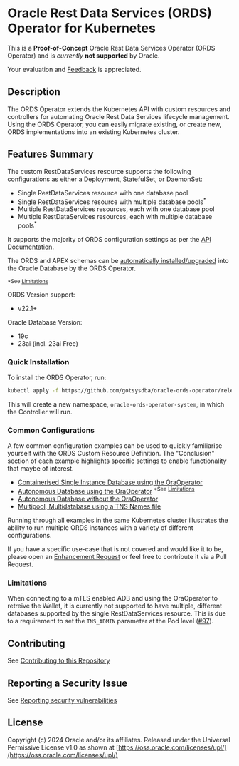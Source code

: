 # Oracle Rest Data Services (ORDS) Operator for Kubernetes

This is a **Proof-of-Concept** Oracle Rest Data Services Operator (ORDS Operator) and is *currently* **not supported** by Oracle.

Your evaluation and [Feedback](issues/new?labels=feedback&title=New+Feedback) is appreciated.

## Description

The ORDS Operator extends the Kubernetes API with custom resources and controllers for automating Oracle Rest Data
Services lifecycle management.  Using the ORDS Operator, you can easily migrate existing, or create new, ORDS implementations
into an existing Kubernetes cluster.

## Features Summary

The custom RestDataServices resource supports the following configurations as either a Deployment, StatefulSet, or DaemonSet:

* Single RestDataServices resource with one database pool
* Single RestDataServices resource with multiple database pools<sup>*</sup>
* Multiple RestDataServices resources, each with one database pool
* Multiple RestDataServices resources, each with multiple database pools<sup>*</sup>

It supports the majority of ORDS configuration settings as per the [API Documentation](docs/api.md).

The ORDS and APEX schemas can be [automatically installed/upgraded](docs/autoupgrade.md) into the Oracle Database by the ORDS Operator.

<sup>*See [Limitations](#limitations)</sup>

ORDS Version support: 
* v22.1+

Oracle Database Version: 
* 19c
* 23ai (incl. 23ai Free)

### Quick Installation

To install the ORDS Operator, run:

```bash
kubectl apply -f https://github.com/gotsysdba/oracle-ords-operator/releases/latest/download/oracle-ords-operator.yaml
```

This will create a new namespace, `oracle-ords-operator-system`, in which the Controller will run.

### Common Configurations

A few common configuration examples can be used to quickly familiarise yourself with the ORDS Custom Resource Definition.
The "Conclusion" section of each example highlights specific settings to enable functionality that maybe of interest.

* [Containerised Single Instance Database using the OraOperator](docs/examples/sidb_container.md)
* [Autonomous Database using the OraOperator](docs/examples/adb_oraoper.md) <sup>*See [Limitations](#limitations)</sup>
* [Autonomous Database without the OraOperator](docs/examples/adb.md)
* [Multipool, Multidatabase using a TNS Names file](docs/examples/multi_pool.md)

Running through all examples in the same Kubernetes cluster illustrates the ability to run multiple ORDS instances with a variety of different configurations.

If you have a specific use-case that is not covered and would like it to be, please open an [Enhancement Request](issues/new?labels=enhancement) or feel free to contribute it via a Pull Request.

### Limitations

When connecting to a mTLS enabled ADB and using the OraOperator to retreive the Wallet, it is currently not supported to have multiple, different databases supported by the single RestDataServices resource.  This is due to a requirement to set the `TNS_ADMIN` parameter at the Pod level ([#97](https://github.com/oracle/oracle-database-operator/issues/97)).

## Contributing
See [Contributing to this Repository](./CONTRIBUTING.md)

## Reporting a Security Issue

See [Reporting security vulnerabilities](./SECURITY.md)

## License

Copyright (c) 2024 Oracle and/or its affiliates.
Released under the Universal Permissive License v1.0 as shown at [https://oss.oracle.com/licenses/upl/](https://oss.oracle.com/licenses/upl/)
